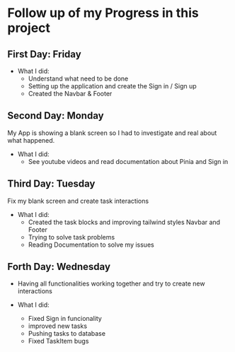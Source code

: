 # Follow up of my Progress in this project
## First Day: Friday
* What I did: 
  - Understand what need to be done
  - Setting up the application and create the Sign in / Sign up
  - Created the Navbar & Footer

## Second Day: Monday

My App is showing a blank screen so I had to investigate and real about what happened.

* What I did: 
  - See youtube videos and read documentation about Pinia and Sign in
  

## Third Day: Tuesday
Fix my blank screen and create task interactions

* What I did: 
  - Created the task blocks and improving tailwind styles Navbar and Footer
  - Trying to solve task problems
  - Reading Documentation to solve my issues

## Forth Day: Wednesday

* Having all functionalities working together and try to create new interactions

* What I did: 
    - Fixed Sign in funcionality
    - improved new tasks 
    - Pushing tasks to database
    - Fixed TaskItem bugs 